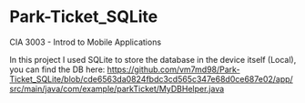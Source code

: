 # Park-Ticket_SQLite
CIA 3003 - Introd to Mobile Applications

In this project I used SQLite to store the database in the device itself (Local), you can find the DB here: https://github.com/vm7md98/Park-Ticket_SQLite/blob/cde6563da0824fbdc3cd565c347e68d0ce687e02/app/src/main/java/com/example/parkTicket/MyDBHelper.java

